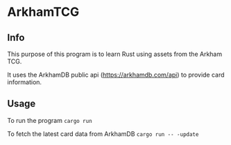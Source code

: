 # ArkhamTCG

## Info
This purpose of this program is to learn Rust using assets from the Arkham TCG.

It uses the ArkhamDB public api (https://arkhamdb.com/api) to provide card information.

## Usage
To run the program `cargo run`

To fetch the latest card data from ArkhamDB `cargo run -- -update`